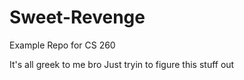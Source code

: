 # Sweet-Revenge
Example Repo for CS 260


It's all greek to me bro
Just tryin to figure this stuff out
